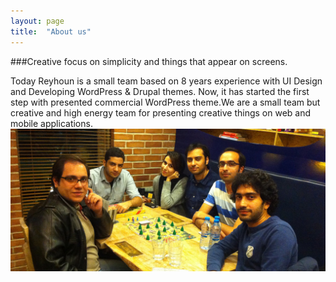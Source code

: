 ```yaml
---
layout: page
title:  "About us"
---
```

###Creative focus on simplicity and things that appear on screens.

Today Reyhoun is a small team based on 8 years experience with UI Design and Developing WordPress & Drupal themes. Now, it has started the first step with presented commercial WordPress theme.We are a small team but creative and high energy team for presenting creative things on web and mobile applications.
![Reyhoun Team](/assets/img/team.jpg)